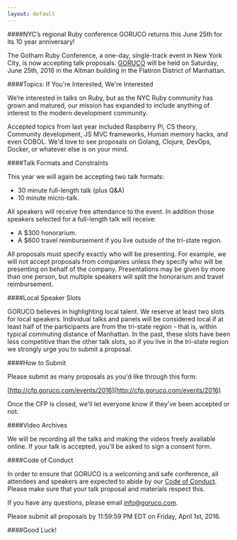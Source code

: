 ```yaml
---
layout: default
---
```


####NYC’s regional Ruby conference GORUCO returns this June 25th for its 10 year anniversary!

The Gotham Ruby Conference, a one-day, single-track event in New York City, is now accepting talk proposals. [GORUCO](http://goruco.com/) will be held on Saturday, June 25th, 2016 in the Altman building in the Flatiron District of Manhattan.


####Topics: If You're Interested, We're Interested

We’re interested in talks on Ruby, but as the NYC Ruby community has grown and matured, our mission has expanded to include anything of interest to the modern development community.

Accepted topics from last year included Raspberry Pi, CS theory, Community development, JS MVC frameworks, Human memory hacks, and even COBOL. We'd love to see proposals on Golang, Clojure, DevOps, Docker, or whatever else is on your mind.



####Talk Formats and Constraints


This year we will again be accepting two talk formats:

- 30 minute full-length talk (plus Q&A)
- 10 minute micro-talk.

All speakers will receive free attendance to the event. In addition those speakers selected for a full-length talk will receive:

- A $300 honorarium.
- A $600 travel reimbursement if you live outside of the tri-state region.


All proposals must specify exactly who will be presenting. For example, we will not accept proposals from companies unless they specify who will be presenting on behalf of the company. Presentations may be given by more than one person, but multiple speakers will split the honorarium and travel reimbursement.


####Local Speaker Slots

GORUCO believes in highlighting local talent. We reserve at least two slots for local speakers. Individual talks and panels will be considered local if at least half of the participants are from the tri-state region - that is, within typical commuting distance of Manhattan. In the past, these slots have been less competitive than the other talk slots, so if you live in the tri-state region we strongly urge you to submit a proposal.


####How to Submit

Please submit as many proposals as you'd like through this form:

[http://cfp.goruco.com/events/2016](http://cfp.goruco.com/events/2016)

Once the CFP is closed, we'll let everyone know if they've been accepted or not.


####Video Archives

We will be recording all the talks and making the videos freely available online. If your talk is accepted, you'll be asked to sign a consent form.


####Code of Conduct

In order to ensure that GORUCO is a welcoming and safe conference, all attendees and speakers are expected to abide by our [Code of Conduct](http://goruco.com/code-of-conduct/). Please make sure that your talk proposal and materials respect this.

If you have any questions, please email info@goruco.com.

Please submit all proposals by 11:59:59 PM EDT on Friday, April 1st, 2016.


####Good Luck!

